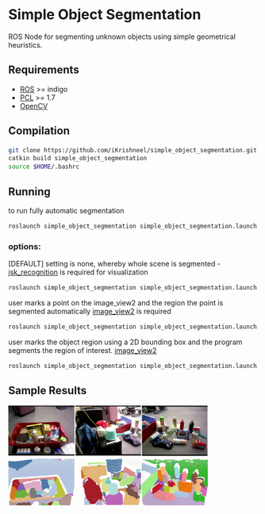 # Simple Object Segmentation
ROS Node for segmenting unknown objects using simple geometrical heuristics. 

## Requirements
- [ROS](http://wiki.ros.org/indigo) >= indigo
- [PCL](https://github.com/PointCloudLibrary/pcl) >= 1.7
- [OpenCV](https://github.com/opencv/opencv)

## Compilation

```bash
git clone https://github.com/iKrishneel/simple_object_segmentation.git
catkin build simple_object_segmentation
source $HOME/.bashrc
```

## Running
to run fully automatic segmentation
```bash
roslaunch simple_object_segmentation simple_object_segmentation.launch
```
### options:
[DEFAULT] setting is none, whereby whole scene is segmented - [jsk_recognition](https://github.com/jsk-ros-pkg/jsk_recognition) is required for visualization
```bash
roslaunch simple_object_segmentation simple_object_segmentation.launch user_input:=none
```
user marks a point on the image_view2 and the region the point is segmented automatically [image_view2](https://github.com/jsk-ros-pkg/jsk_common) is required
```bash
roslaunch simple_object_segmentation simple_object_segmentation.launch user_input:=point
```
user marks the object region using a 2D bounding box and the program segments the region of interest. [image_view2](https://github.com/jsk-ros-pkg/jsk_common)
```bash
roslaunch simple_object_segmentation simple_object_segmentation.launch user_input:=rect
```

## Sample Results
<img src="data/sample.png" width="80%" height="80%"/>